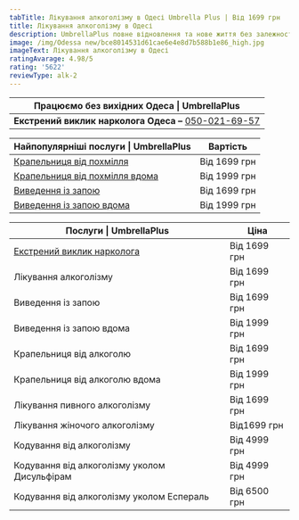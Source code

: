 ```yaml
---
tabTitle: Лікування алкоголізму в Одесі Umbrella Plus | Від 1699 грн
title: Лікування алкоголізму в Одесі
description: UmbrellaPlus повне відновлення та нове життя без залежності
image: /img/Odessa new/bce8014531d61cae6e4e8d7b588b1e86_high.jpg
imageText: Лікування алкоголізму в Одесі
ratingAvarage: 4.98/5
rating: '5622'
reviewType: alk-2
---
```


| Працюємо без вихідних Одеса \| UmbrellaPlus                            |
| ---------------------------------------------------------------------- |
| **Екстрений виклик нарколога Одеса –** [050-021-69-57](tel:0500216957) |

| Найпопулярніші послуги \| UmbrellaPlus                                                                                    | Вартість     |
| ------------------------------------------------------------------------------------------------------------------------- | ------------ |
| [Крапельниця від похмілля](https://umbrella-plus.com.ua/uk/services/kapelnica_ot_alkogola_umbrellaplus-ua/)               | Від 1699 грн |
| [Крапельниця від похмілля вдома](https://umbrella-plus.com.ua/uk/services/kapelnica_ot_alkogola_na_domy_umbrellaplus-ua/) | Від 1999 грн |
| [Виведення із запою](https://umbrella-plus.com.ua/uk/services/vivod-iz-zapoia-umbrellaplus-ua/)                           | Від 1699 грн |
| [Виведення із запою вдома](https://umbrella-plus.com.ua/uk/services/vivod-iz-zapoia-na-domy-umbrellaplus-ua/)             | Від 1999 грн |

| Послуги \| UmbrellaPlus                             | Ціна         |
| --------------------------------------------------- | ------------ |
| [Екстрений виклик нарколога](vizov-narkologa-od-ua) | Від 1699 грн |
| Лікування алкоголізму                               | Від 1699 грн |
| Виведення із запою                                  | Від 1699 грн |
| Виведення із запою вдома                            | Від 1999 грн |
| Крапельниця від алкоголю                            | Від 1699 грн |
| Крапельниця від алкоголю вдома                      | Від 1999 грн |
| Лікування пивного алкоголізму                       | Від 1699 грн |
| Лікування жіночого алкоголізму                      | Від1699 грн  |
| Кодування від алкоголізму                           | Від 4999 грн |
| Кодування від алкоголізму уколом Дисульфірам        | Від 4999 грн |
| Кодування від алкоголізму уколом Еспераль           | Від 6500 грн |
